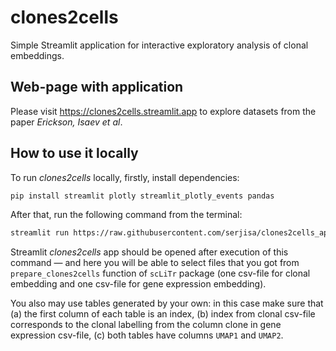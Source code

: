 # clones2cells

Simple Streamlit application for interactive exploratory analysis of clonal embeddings.

## Web-page with application

Please visit https://clones2cells.streamlit.app to explore datasets from the paper *Erickson, Isaev et al*.

## How to use it locally

To run *clones2cells* locally, firstly, install dependencies:

```bash
pip install streamlit plotly streamlit_plotly_events pandas
```

After that, run the following command from the terminal:

```bash
streamlit run https://raw.githubusercontent.com/serjisa/clones2cells_app/main/clones2cells_viewer.py --theme.base light
```

Streamlit *clones2cells* app should be opened after execution of this command — and here you will be able to select files that you got from `prepare_clones2cells` function of `scLiTr` package (one csv-file for clonal embedding and one csv-file for gene expression embedding).

You also may use tables generated by your own: in this case make sure that (a) the first column of each table is an index, (b) index from clonal csv-file corresponds to the clonal labelling from the column clone in gene expression csv-file, (c) both tables have columns `UMAP1` and `UMAP2`.
